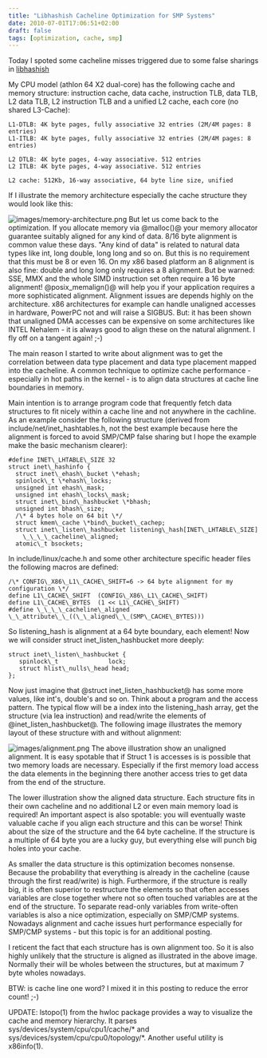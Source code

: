 ```yaml
---
title: "Libhashish Cacheline Optimization for SMP Systems"
date: 2010-07-01T17:06:51+02:00
draft: false
tags: [optimization, cache, smp]
---
```


Today I spoted some cacheline misses triggered due to some false sharings in
[libhashish](http://libhashish.sf.net)


My CPU model (athlon 64 X2 dual-core) has the following cache and memory structure:
instruction cache, data cache, instruction TLB, data TLB, L2 data TLB, L2
instruction TLB and a unified L2 cache, each core (no shared L3-Cache):



```
L1-DTLB: 4K byte pages, fully associative 32 entries (2M/4M pages: 8 entries)
L1-ITLB: 4K byte pages, fully associative 32 entries (2M/4M pages: 8 entries)

L2 DTLB: 4K byte pages, 4-way associative. 512 entries
L2 ITLB: 4K byte pages, 4-way associative. 512 entries

L2 cache: 512Kb, 16-way associative, 64 byte line size, unified

```

If I illustrate the memory architecture especially the cache structure they
would look like this:


![images/memory-architecture.png](images/memory-architecture.png)
But let us come back to the optimization. If you allocate memory via @malloc()@
your memory allocator guarantee suitably aligned for any kind of data. 8/16 byte
alignment is common value these days. "Any kind of data" is related to
natural data types like int, long double, long long and so on. But this is no
requirement that this must be 8 or even 16. On my x86 based platform an 8 alignment is
also fine: double and long long only requires a 8 alignment. But be warned: SSE,
MMX and the whole SIMD instruction set often require a 16 byte alignment!
@posix\_memalign()@ will help you if your application requires a more
sophisticated alignment. Alignment issues are depends highly on the
architecture. x86 architectures for example can handle unaligned accesses in
hardware, PowerPC not and will raise a SIGBUS. But: it has been shown that
unaligned DMA accesses can be expensive on some architectures like INTEL
Nehalem - it is always good to align these on the natural alignment. I fly off
on a tangent again! ;-)


The main reason I started to write about alignment was to get the correlation
between data type placement and data type placement mapped into the cacheline.
A common technique to optimize cache performance - especially in hot paths in
the kernel - is to align data structures at cache line boundaries in memory.


Main intention is to arrange program code that frequently fetch data structures
to fit nicely within a cache line and not anywhere in the cachline. As an
example consider the following structure (derived from
include/net/inet\_hashtables.h, not the best example because here the alignment
is forced to avoid SMP/CMP false sharing but I hope the example make the basic
mechanism clearer):



```
#define INET\_LHTABLE\_SIZE 32
struct inet\_hashinfo {
  struct inet\_ehash\_bucket \*ehash;
  spinlock\_t \*ehash\_locks;
  unsigned int ehash\_mask;
  unsigned int ehash\_locks\_mask;
  struct inet\_bind\_hashbucket \*bhash;
  unsigned int bhash\_size;
  /\* 4 bytes hole on 64 bit \*/
  struct kmem\_cache \*bind\_bucket\_cachep;
  struct inet\_listen\_hashbucket listening\_hash[INET\_LHTABLE\_SIZE]
    \_\_\_\_cacheline\_aligned;
  atomic\_t bsockets;

```

In include/linux/cache.h and some other architecture specific header files
the following macros are defined:



```
/\* CONFIG\_X86\_L1\_CACHE\_SHIFT=6 -> 64 byte alignment for my configuration \*/
define L1\_CACHE\_SHIFT  (CONFIG\_X86\_L1\_CACHE\_SHIFT)
define L1\_CACHE\_BYTES  (1 << L1\_CACHE\_SHIFT)
#define \_\_\_\_cacheline\_aligned \_\_attribute\_\_((\_\_aligned\_\_(SMP\_CACHE\_BYTES)))

```

So listening\_hash is alignment at a 64 byte boundary, each element! Now we
will consider struct inet\_listen\_hashbucket more deeply:



```
struct inet\_listen\_hashbucket {
   spinlock\_t              lock;
   struct hlist\_nulls\_head head;
};

```

Now just imagine that @struct inet\_listen\_hashbucket@ has some more values, like int's,
double's and so on. Think about a program and the access pattern. The typical
flow will be a index into the listening\_hash array, get the structure (via lea
instruction) and read/write the elements of @inet\_listen\_hashbucket@. The
following image illustrates the memory layout of these structure with and
without alignment:


![images/alignment.png](images/alignment.png)
The above illustration show an unaligned alignment. It is easy spotable that if
Struct 1 is accesses is is possible that two memory loads are necessary.
Especially if the first memory load access the data elements in the beginning
there another access tries to get data from the end of the structure.


The lower illustration show the aligned data structure. Each structure fits in
their own cacheline and no additional L2 or even main memory load is required!
An important aspect is also spotable: you will eventually waste valuable cache
if you align each structure and this can be worse! Think about the size of the
structure and the 64 byte cacheline. If the structure is a multiple of 64
byte you are a lucky guy, but everything else will punch big holes into your
cache.


As smaller the data structure is this optimization becomes nonsense. Because the
probability that everything is already in the cacheline (cause through the
first read/write) is high. Furthermore, if the structure is really big, it is
often superior to restructure the elements so that often accesses variables are
close together where not so often touched variables are at the end of the
structure. To separate read-only variables from write-often variables is also a
nice optimization, especially on SMP/CMP systems. Nowadays alignment and cache
issues hurt performance especially for SMP/CMP systems - but this topic is for
an additional posting.


I reticent the fact that each structure has is own alignment too. So it is also
highly unlikely that the structure is aligned as illustrated in the above
image. Normally their will be wholes between the structures, but at maximum 7
byte wholes nowadays.


BTW: is cache line one word? I mixed it in this posting to reduce the error count! ;-)


UPDATE: lstopo(1) from the hwloc package provides a way to visualize the cache and memory
hierarchy. It parses sys/devices/system/cpu/cpu1/cache/\* and
sys/devices/system/cpu/cpu0/topology/\*. Another useful utility is x86info(1).



